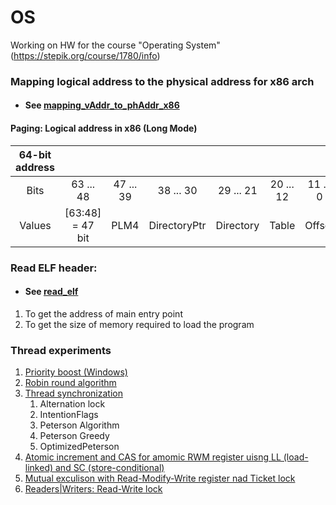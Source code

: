 # OS

Working on HW for the course "Operating System" (https://stepik.org/course/1780/info)

### Mapping logical address to the physical address for x86 arch
- #### See [mapping_vAddr_to_phAddr_x86](https://github.com/Montura/OS/blob/master/src/mapping_vAddr_to_phAddr_x86.cpp)

#### Paging: Logical address in x86 (Long Mode)
|64-bit address| | | | | | |
|:---:| :-----------: |:---:|:---:|:---:|:---:|:---:|
|Bits|63 ... 48|47 ... 39|38 ... 30|29 ... 21|20 ... 12|11 ... 0|
|Values| [63:48] = 47 bit |    PLM4    |  DirectoryPtr   | Directory |  Table  |    Offset    |

### Read ELF header:
- #### See [read_elf](https://github.com/Montura/OS/blob/master/src/read_elf.cpp)
1) To get the address of main entry point
2) To get the size of memory required to load the program

### Thread experiments
1. [Priority boost (Windows)](https://github.com/Montura/OS/blob/master/src/threads/priority_boost_win.cpp)
2. [Robin round algorithm](https://github.com/Montura/OS/blob/master/src/threads/robin_round.cpp)
3. [Thread synchronization](https://github.com/Montura/OS/blob/master/src/threads/thread_synchronization.cpp)
    1. Alternation lock
    2. IntentionFlags
    3. Peterson Algorithm
    4. Peterson Greedy
    5. OptimizedPeterson
4. [Atomic increment and CAS for amomic RWM register uisng LL (load-linked) and SC (store-conditional)](https://github.com/Montura/OS/blob/master/src/threads/rmw_register.cpp)
5. [Mutual exculison with Read-Modify-Write register nad Ticket lock](https://github.com/Montura/OS/blob/master/src/threads/rwm_locks.cpp)
6. [Readers|Writers: Read-Write lock ](https://github.com/Montura/OS/blob/master/src/threads/read_write_lock.cpp)
